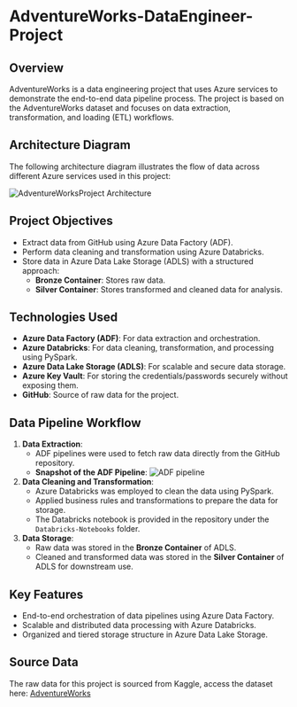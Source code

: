 # AdventureWorks-DataEngineer-Project

## Overview
AdventureWorks is a data engineering project that uses Azure services to demonstrate the end-to-end data pipeline process. The project is based on the AdventureWorks dataset and focuses on data extraction, transformation, and loading (ETL) workflows.

## Architecture Diagram
The following architecture diagram illustrates the flow of data across different Azure services used in this project:

![AdventureWorksProject Architecture](https://github.com/user-attachments/assets/afbdb0e1-3d0a-450b-a9b4-55e9e1863d47)

## Project Objectives
- Extract data from GitHub using Azure Data Factory (ADF).
- Perform data cleaning and transformation using Azure Databricks.
- Store data in Azure Data Lake Storage (ADLS) with a structured approach:
  - **Bronze Container**: Stores raw data.
  - **Silver Container**: Stores transformed and cleaned data for analysis.
 
## Technologies Used
- **Azure Data Factory (ADF)**: For data extraction and orchestration.
- **Azure Databricks**: For data cleaning, transformation, and processing using PySpark.
- **Azure Data Lake Storage (ADLS)**: For scalable and secure data storage.
- **Azure Key Vault**: For storing the credentials/passwords securely without exposing them.
- **GitHub**: Source of raw data for the project.

## Data Pipeline Workflow
1. **Data Extraction**:
   - ADF pipelines were used to fetch raw data directly from the GitHub repository.
   - **Snapshot of the ADF Pipeline**:
     ![ADF pipeline](https://github.com/user-attachments/assets/192af36d-f4eb-4fdf-a8be-7b717b107e74)
2. **Data Cleaning and Transformation**:
   - Azure Databricks was employed to clean the data using PySpark.
   - Applied business rules and transformations to prepare the data for storage.
   - The Databricks notebook is provided in the repository under the `Databricks-Notebooks` folder.
3. **Data Storage**:
   - Raw data was stored in the **Bronze Container** of ADLS.
   - Cleaned and transformed data was stored in the **Silver Container** of ADLS for downstream use.

## Key Features
- End-to-end orchestration of data pipelines using Azure Data Factory.
- Scalable and distributed data processing with Azure Databricks.
- Organized and tiered storage structure in Azure Data Lake Storage.

## Source Data
The raw data for this project is sourced from Kaggle, access the dataset here: [AdventureWorks](https://www.kaggle.com/datasets/ukveteran/adventure-works)
